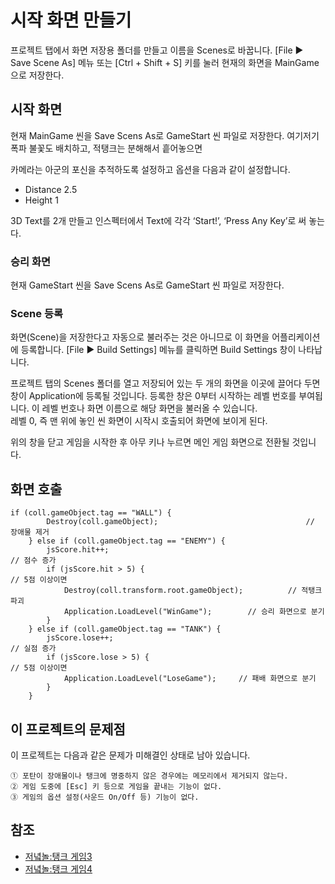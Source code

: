 # 시작 화면 만들기 

프로젝트 탭에서 화면 저장용 폴더를 만들고 이름을 Scenes로 바꿉니다. [File ▶ Save Scene As] 메뉴 또는 [Ctrl + Shift + S] 키를 눌러 현재의 화면을 MainGame으로 저장한다.

## 시작 화면

현재 MainGame 씬을 Save Scens As로 GameStart 씬 파일로 저장한다.
여기저기 폭파 불꽃도 배치하고, 적탱크는 분해해서 흩어놓으면 

카메라는 아군의 포신을 추적하도록 설정하고 옵션을 다음과 같이 설정합니다.
 - Distance      2.5
 - Height          1

3D Text를 2개 만들고 인스펙터에서 Text에 각각 ‘Start!’, ‘Press Any Key’로 써 놓는다.

### 승리 화면

현재 GameStart 씬을 Save Scens As로 GameStart 씬 파일로 저장한다.



### Scene 등록
 
화면(Scene)을 저장한다고 자동으로 불러주는 것은 아니므로 이 화면을 어플리케이션에 등록합니다. [File ▶ Build Settings] 메뉴를 클릭하면 Build Settings 창이 나타납니다.
 
프로젝트 탭의 Scenes 폴더를 열고 저장되어 있는 두 개의 화면을 이곳에 끌어다 두면 창이 Application에 등록될 것입니다. 등록한 창은 0부터 시작하는 레벨 번호를 부여됩니다. 이 레벨 번호나 화면 이름으로 해당 화면을 불러올 수 있습니다.  
레벨 0, 즉 맨 위에 놓인 씬 화면이 시작시 호출되어 화면에 보이게 된다.

위의 창을 닫고 게임을 시작한 후 아무 키나 누르면 메인 게임 화면으로 전환될 것입니다.



## 화면 호출

```
if (coll.gameObject.tag == "WALL") {
        Destroy(coll.gameObject);                                 // 장애물 제거
    } else if (coll.gameObject.tag == "ENEMY") {
        jsScore.hit++;                                                  // 점수 증가
        if (jsScore.hit > 5) {                                          // 5점 이상이면
            Destroy(coll.transform.root.gameObject);          // 적탱크 파괴
            Application.LoadLevel("WinGame");        // 승리 화면으로 분기
        }
    } else if (coll.gameObject.tag == "TANK") {
        jsScore.lose++;                                                // 실점 증가
        if (jsScore.lose > 5) {                                       // 5점 이상이면
            Application.LoadLevel("LoseGame");     // 패배 화면으로 분기
        }
    }
```



## 이 프로젝트의 문제점
 
이 프로젝트는 다음과 같은 문제가 미해결인 상태로 남아 있습니다.
 
    ① 포탄이 장애물이나 탱크에 명중하지 않은 경우에는 메모리에서 제거되지 않는다.
    ② 게임 도중에 [Esc] 키 등으로 게임을 끝내는 기능이 없다.
    ③ 게임의 옵션 설정(사운드 On/Off 등) 기능이 없다.


## 참조
 - [저녘놀:탱크 게임3](http://foxmann.blog.me/90139096997)
 - [저녘놀:탱크 게임4](http://foxmann.blog.me/90139552882)
